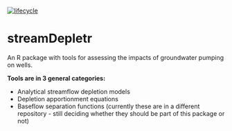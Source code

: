[![lifecycle](https://img.shields.io/badge/lifecycle-experimental-orange.svg)](https://www.tidyverse.org/lifecycle/#experimental)

# streamDepletr
An R package with tools for assessing the impacts of groundwater pumping on wells.

**Tools are in 3 general categories:**
- Analytical streamflow depletion models
- Depletion apportionment equations
- Baseflow separation functions (currently these are in a different repository - still deciding whether they should be part of this package or not)
